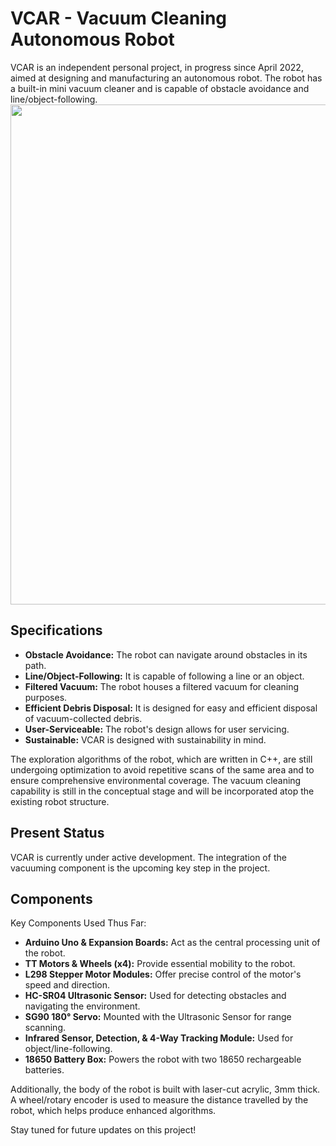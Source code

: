 # VCAR - Vacuum Cleaning Autonomous Robot

VCAR is an independent personal project, in progress since April 2022, aimed at designing and manufacturing an autonomous robot. The robot has a built-in mini vacuum cleaner and is capable of obstacle avoidance and line/object-following. 
<img src="https://github.com/mafazsyed/VCAR-Algorithms/assets/120568449/d93e681b-dd87-42d7-aea5-2a57d83b800d" width="800">

## Specifications

- **Obstacle Avoidance:** The robot can navigate around obstacles in its path.
- **Line/Object-Following:** It is capable of following a line or an object.
- **Filtered Vacuum:** The robot houses a filtered vacuum for cleaning purposes.
- **Efficient Debris Disposal:** It is designed for easy and efficient disposal of vacuum-collected debris.
- **User-Serviceable:** The robot's design allows for user servicing.
- **Sustainable:** VCAR is designed with sustainability in mind.

The exploration algorithms of the robot, which are written in C++, are still undergoing optimization to avoid repetitive scans of the same area and to ensure comprehensive environmental coverage. The vacuum cleaning capability is still in the conceptual stage and will be incorporated atop the existing robot structure. 

## Present Status

VCAR is currently under active development. The integration of the vacuuming component is the upcoming key step in the project.

## Components

Key Components Used Thus Far:

- **Arduino Uno & Expansion Boards:** Act as the central processing unit of the robot.
- **TT Motors & Wheels (x4):** Provide essential mobility to the robot.
- **L298 Stepper Motor Modules:** Offer precise control of the motor's speed and direction.
- **HC-SR04 Ultrasonic Sensor:** Used for detecting obstacles and navigating the environment.
- **SG90 180° Servo:** Mounted with the Ultrasonic Sensor for range scanning.
- **Infrared Sensor, Detection, & 4-Way Tracking Module:** Used for object/line-following.
- **18650 Battery Box:** Powers the robot with two 18650 rechargeable batteries.

Additionally, the body of the robot is built with laser-cut acrylic, 3mm thick. A wheel/rotary encoder is used to measure the distance travelled by the robot, which helps produce enhanced algorithms.

Stay tuned for future updates on this project!

